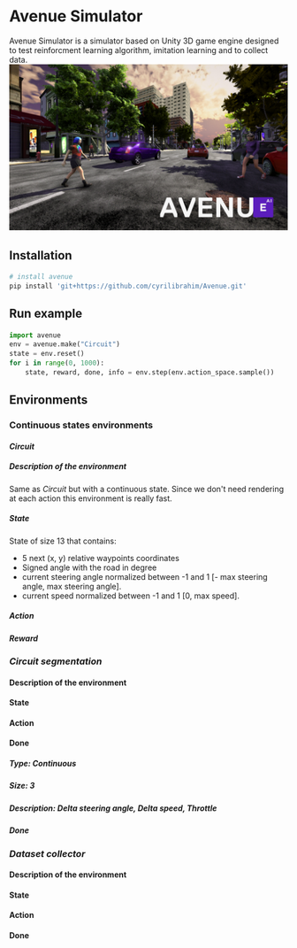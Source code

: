 # Avenue Simulator

Avenue Simulator is a simulator based on Unity 3D game engine designed to test reinforcment learning algorithm, imitation learning and to collect data.
![Alt text](images/AVENUE.jpg?raw=true "Title")

## Installation
```bash
# install avenue
pip install 'git+https://github.com/cyrilibrahim/Avenue.git'
```
## Run example

```python
import avenue
env = avenue.make("Circuit")
state = env.reset()
for i in range(0, 1000):
    state, reward, done, info = env.step(env.action_space.sample())
```

## Environments

### Continuous states environments

#### *Circuit*

##### Description of the environment
Same as *Circuit* but with a continuous state. Since we don't need rendering at each action this environment is really
fast. 
##### State

State of size 13 that contains:
 <ul>
    <li>5 next (x, y) relative waypoints coordinates</li>
    <li>Signed angle with the road in degree</li>
    <li>current steering angle normalized between -1 and 1 [- max steering angle, max steering angle].</li>
    <li>current speed normalized between -1 and 1 [0, max speed].</li>
 </ul>
 
##### Action

##### Reward

### *Circuit segmentation*
#### Description of the environment
#### State
#### Action
#### Done





##### Type: Continuous
##### Size: 3
##### Description: **Delta steering angle**, **Delta speed**, **Throttle**
##### Done

### *Dataset collector*
#### Description of the environment
#### State
#### Action
#### Done
